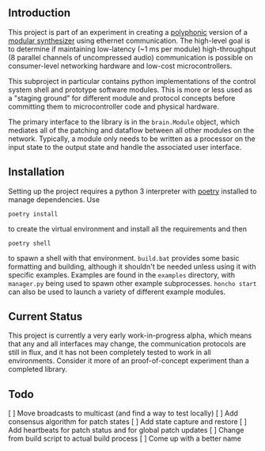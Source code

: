 Introduction
------------

This project is part of an experiment in creating a
[polyphonic](https://en.wikipedia.org/wiki/Polyphony) version of a [modular
synthesizer](https://en.wikipedia.org/wiki/Modular_synthesizer) using ethernet communication. The
high-level goal is to determine if maintaining low-latency (~1 ms per module) high-throughput (8
parallel channels of uncompressed audio) communication is possible on consumer-level networking
hardware and low-cost microcontrollers.

This subproject in particular contains python implementations of the control system shell and
prototype software modules. This is more or less used as a "staging ground" for different module and
protocol concepts before committing them to microcontroller code and physical hardware.

The primary interface to the library is in the `brain.Module` object, which mediates all of the
patching and dataflow between all other modules on the network. Typically, a module only needs to be
written as a processor on the input state to the output state and handle the associated user
interface.

Installation
------------

Setting up the project requires a python 3 interpreter with [poetry](https://python-poetry.org/)
installed to manage dependencies. Use 

    poetry install

to create the virtual environment and install all the requirements and then

    poetry shell

to spawn a shell with that environment. `build.bat` provides some basic formatting and building,
although it shouldn't be needed unless using it with specific examples. Examples are found in the
`examples` directory, with `manager.py` being used to spawn other example subprocesses. `honcho
start` can also be used to launch a variety of different example modules.

Current Status
--------------

This project is currently a very early work-in-progress alpha, which means that any and all
interfaces may change, the communication protocols are still in flux, and it has not been completely
tested to work in all environments. Consider it more of an proof-of-concept experiment than a
completed library.

Todo
----

[ ] Move broadcasts to multicast (and find a way to test locally)
[ ] Add consensus algorithm for patch states
[ ] Add state capture and restore
[ ] Add heartbeats for patch status and for global patch updates
[ ] Change from build script to actual build process
[ ] Come up with a better name
